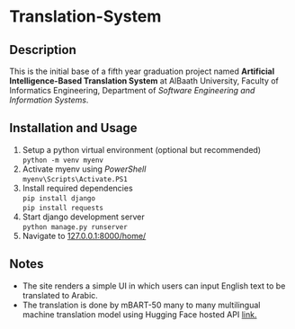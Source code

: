 # Translation-System
## Description
This is the initial base of a fifth year graduation project named **Artificial Intelligence-Based Translation System** at AlBaath University, Faculty of Informatics Engineering, Department of *Software Engineering and Information Systems*.
## Installation and Usage
1. Setup a python virtual environment (optional but recommended)  
   `python -m venv myenv`
2. Activate myenv using *PowerShell*  
   `myenv\Scripts\Activate.PS1`
3. Install required dependencies  
   `pip install django`  
   `pip install requests`
4. Start django development server  
   `python manage.py runserver`
5. Navigate to [127.0.0.1:8000/home/](http://127.0.0.1:8000/home/)
## Notes
- The site renders a simple UI in which users can input English text to be translated to Arabic.
- The translation is done by mBART-50 many to many multilingual machine translation model using Hugging Face hosted API [link.](https://huggingface.co/facebook/mbart-large-50-many-to-many-mmt)
